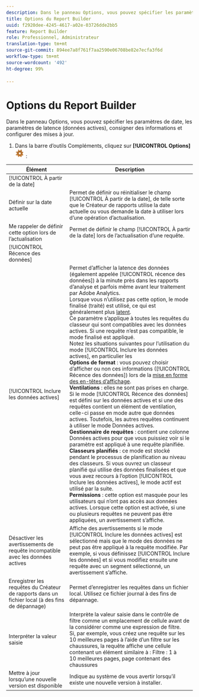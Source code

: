 ```yaml
---
description: Dans le panneau Options, vous pouvez spécifier les paramètres de date, les paramètres de latence (données actives), consigner des informations et configurer des mises à jour.
title: Options du Report Builder
uuid: f2920dee-4245-4617-a02e-03726dde2bb5
feature: Report Builder
role: Professionnel, Administrateur
translation-type: tm+mt
source-git-commit: 894ee7a8f761f7aa2590e06708be82e7ecfa3f6d
workflow-type: tm+mt
source-wordcount: '492'
ht-degree: 99%

---
```



# Options du Report Builder

Dans le panneau Options, vous pouvez spécifier les paramètres de date, les paramètres de latence (données actives), consigner des informations et configurer des mises à jour.

1. Dans la barre d’outils Compléments, cliquez sur **[!UICONTROL Options]** ![](assets/options_icon.png) :

| Élément | Description |
|--- |--- |
| [!UICONTROL À partir de la date] |  |
| Définir sur la date actuelle | Permet de définir ou réinitialiser le champ [!UICONTROL À partir de la date], de telle sorte que le Créateur de rapports utilise la date actuelle ou vous demande la date à utiliser lors d’une opération d’actualisation. |
| Me rappeler de définir cette option lors de l’actualisation | Permet de définir le champ [!UICONTROL À partir de la date] lors de l’actualisation d’une requête. |
| [!UICONTROL Récence des données] |  |
| [!UICONTROL Inclure les données actives] | Permet d’afficher la latence des données (également appelée [!UICONTROL récence des données]) à la minute près dans les rapports d’analyse et parfois même avant leur traitement par Adobe Analytics.<br>Lorsque vous n’utilisez pas cette option, le mode finalisé (traité) est utilisé, ce qui est généralement plus [latent](https://docs.adobe.com/content/help/fr-FR/analytics/analyze/reports-analytics/current-data.html).<br>Ce paramètre s’applique à toutes les requêtes du classeur qui sont compatibles avec les données actives. Si une requête n’est pas compatible, le mode finalisé est appliqué.<br>Notez les situations suivantes pour l’utilisation du mode [!UICONTROL Inclure les données actives], en particulier les <br>**Options de format** : vous pouvez choisir d’afficher ou non ces informations ([!UICONTROL Récence des données]) lors de la [mise en forme des en-têtes d’affichage](/help/analyze/report-builder/layout/t-format-display-headers.md).<br>**Ventilations** : elles ne sont pas prises en charge. Si le mode [!UICONTROL Récence des données] est défini sur les données actives et si une des requêtes contient un élément de ventilation, celle-ci passe en mode autre que données actives. Toutefois, les autres requêtes continuent à utiliser le mode Données actives.<br>**Gestionnaire de requêtes** : contient une colonne Données actives pour que vous puissiez voir si le paramètre est appliqué à une requête planifiée.<br>**Classeurs planifiés** : ce mode est stocké pendant le processus de planification au niveau des classeurs. Si vous ouvrez un classeur planifié qui utilise des données finalisées et que vous avez recours à l’option [!UICONTROL Inclure les données actives], le mode actif est utilisé par la suite.<br>**Permissions** : cette option est masquée pour les utilisateurs qui n’ont pas accès aux données actives.  Lorsque cette option est activée, si une ou plusieurs requêtes ne peuvent pas être appliquées, un avertissement s’affiche. |
| Désactiver les avertissements de requête incompatible avec les données actives | Affiche des avertissements si le mode [!UICONTROL Inclure les données actives] est sélectionné mais que le mode des données ne peut pas être appliqué à la requête modifiée.  Par exemple, si vous définissez [!UICONTROL Inclure les données] et si vous modifiez ensuite une requête avec un segment sélectionné, un avertissement s’affiche. |
| Enregistrer les requêtes du Créateur de rapports dans un fichier local (à des fins de dépannage) | Permet d’enregistrer les requêtes dans un fichier local. Utilisez ce fichier journal à des fins de dépannage. |
| Interpréter la valeur saisie | Interprète la valeur saisie dans le contrôle de filtre comme un emplacement de cellule avant de la considérer comme une expression de filtre.<br>Si, par exemple, vous créez une requête sur les 10 meilleures pages à l’aide d’un filtre sur les chaussures, la requête affiche une cellule contenant un élément similaire à :   Filtre : 1 à 10 meilleures pages, page contenant des chaussures |
| Mettre à jour lorsqu’une nouvelle version est disponible | Indique au système de vous avertir lorsqu’il existe une nouvelle version à installer. |
